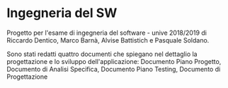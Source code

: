 # Ingegneria del SW
 
 Progetto per l'esame di ingegneria del software - unive 2018/2019 di Riccardo Dentico, Marco Barnà, Alvise Battistich e Pasquale Soldano.

 Sono stati redatti quattro documenti che spiegano nel dettaglio la progettazione e lo sviluppo dell'applicazione:
 Documento Piano Progetto, Documento di Analisi Specifica, Documento Piano Testing, Documento di Progettazione


